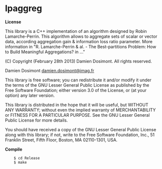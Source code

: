 lpaggreg
======

__License__

This library is a C++ implementation of an algorithm designed by Robin
Lamarche-Perrin. This algorithm allows to aggregate sets of scalar or vector 
data, according aggregation gain & information loss ratio parameter.
More information in "R. Lamarche-Perrin & al. - The Best-partitions Problem:
How to Build Meaningful Aggregations? in ..."

(C) Copyright (February 28th 2013) Damien Dosimont. All rights reserved.

Damien Dosimont <damien.dosimont@imag.fr>

This library is free software; you can redistribute it and/or modify it
under the terms of the GNU Lesser General Public License as published by
the Free Software Foundation; either version 3.0 of the License, or
(at your option) any later version.

This library is distributed in the hope that it will be useful, but
WITHOUT ANY WARRANTY; without even the implied warranty of MERCHANTABILITY
or FITNESS FOR A PARTICULAR PURPOSE. See the GNU Lesser General Public
License for more details.

You should have received a copy of the GNU Lesser General Public
License along with this library; if not, write to the Free Software
Foundation, Inc., 51 Franklin Street, Fifth Floor, Boston, MA  02110-1301,
USA.

__Compile__

		$ cd Release
		$ make


